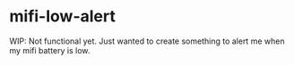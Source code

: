 # mifi-low-alert
WIP: Not functional yet. Just wanted to create something to alert me when my mifi battery is low.
